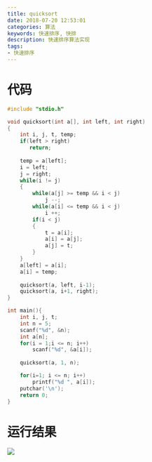 ```yaml
---
title: quicksort
date: 2018-07-20 12:53:01
categories: 算法
keywords: 快速排序, 快排
description: 快速排序算法实现
tags: 
- 快速排序
---
```


# 代码
```c
#include "stdio.h"

void quicksort(int a[], int left, int right) 
{ 
	int i, j, t, temp; 
	if(left > right) 
	   return; 
				
	temp = a[left];
	i = left; 
	j = right; 
	while(i != j) 
	{ 
		while(a[j] >= temp && i < j) 
			j --; 
		while(a[i] <= temp && i < j) 
			i ++; 
		if(i < j) 
		{ 
			t = a[i]; 
			a[i] = a[j]; 
			a[j] = t; 
		} 
	} 
	a[left] = a[i]; 
	a[i] = temp; 
							 
	quicksort(a, left, i-1);
	quicksort(a, i+1, right);
} 

int main(){
	int i, j, t; 
	int n = 5;
	scanf("%d", &n);
	int a[n];
	for(i = 1;i <= n; i++) 
		scanf("%d", &a[i]); 
	
	quicksort(a, 1, n);

	for(i=1; i <= n; i++) 
		printf("%d ", a[i]); 
	putchar('\n');
	return 0; 	
}
```

# 运行结果
![](https://raw.githubusercontent.com/athlonreg/BlogImages/master/Images/b8/847de187a667d431036df4a77966d9.jpg)
